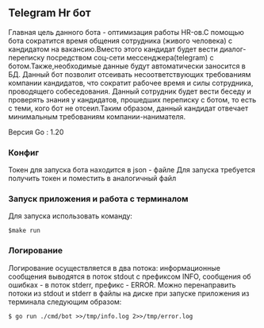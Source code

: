## Telegram Hr бот
Главная цель данного бота - оптимизация работы HR-ов.С помощью бота сократится время общения сотрудника (живого человека) с кандидатом на вакансию.Вместо этого кандидат будет вести диалог-переписку посредством соц-сети мессенджера(telegram) с ботом.Также,необходимые данные будут автоматически заносится в БД.
Данный бот позволит отсеивать несоответствующих  требованиям компании кандидатов, что сократит рабочее время и силы сотрудника, проводящего собеседования. Данный сотрудник будет вести беседу и проверять знания у кандидатов, прошедших переписку с ботом, то есть с теми, кого бот не отсеил.Таким образом, данный кандидат отвечает минимальным требованиям компании-нанимателя.


Версия Go : 1.20

### Конфиг
Токен для запуска бота находится в json - файле
Для запуска требуется получить токен и поместить в аналогичный файл


### Запуск приложения и работа с терминалом
Для запуска использовать команду:
```
$make run
```


### Логирование
Логирование осуществляется в два потока: информационные сообщения выводятся в поток stdout с префиксом INFO, сообщения об ошибках - в поток stderr, префикс - ERROR.
Можно перенаправить потоки из stdout и stderr в файлы на диске при запуске приложения из терминала следующим образом:
```
$ go run ./cmd/bot >>/tmp/info.log 2>>/tmp/error.log
```